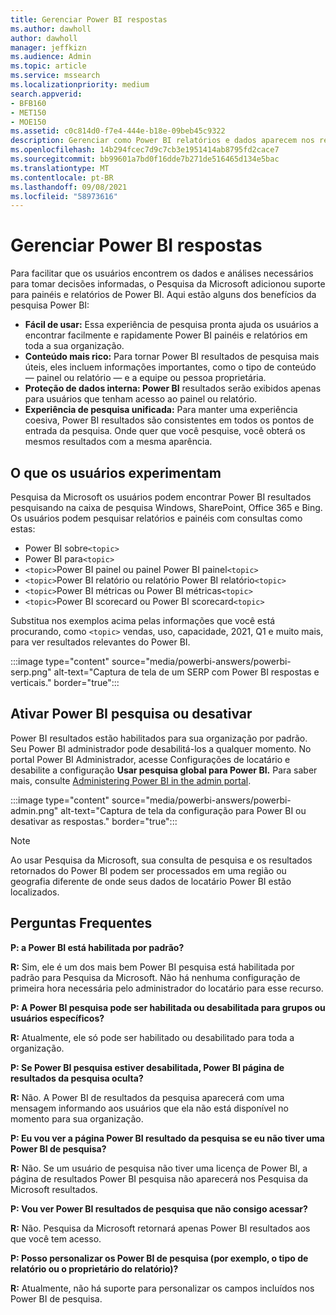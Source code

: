 ```yaml
---
title: Gerenciar Power BI respostas
ms.author: dawholl
author: dawholl
manager: jeffkizn
ms.audience: Admin
ms.topic: article
ms.service: mssearch
ms.localizationpriority: medium
search.appverid:
- BFB160
- MET150
- MOE150
ms.assetid: c0c814d0-f7e4-444e-b18e-09beb45c9322
description: Gerenciar como Power BI relatórios e dados aparecem nos resultados da pesquisa
ms.openlocfilehash: 14b294fcec7d9c7cb3e1951414ab8795fd2cace7
ms.sourcegitcommit: bb99601a7bd0f16dde7b271de516465d134e5bac
ms.translationtype: MT
ms.contentlocale: pt-BR
ms.lasthandoff: 09/08/2021
ms.locfileid: "58973616"
---
```

# <a name="manage-power-bi-answers"></a>Gerenciar Power BI respostas

Para facilitar que os usuários encontrem os dados e análises necessários para tomar decisões informadas, o Pesquisa da Microsoft adicionou suporte para painéis e relatórios de Power BI. Aqui estão alguns dos benefícios da pesquisa Power BI:

* **Fácil de usar:** Essa experiência de pesquisa pronta ajuda os usuários a encontrar facilmente e rapidamente Power BI painéis e relatórios em toda a sua organização.
* **Conteúdo mais rico:** Para tornar Power BI resultados de pesquisa mais úteis, eles incluem informações importantes, como o tipo de conteúdo — painel ou relatório — e a equipe ou pessoa proprietária.
* **Proteção de dados interna: Power BI** resultados serão exibidos apenas para usuários que tenham acesso ao painel ou relatório.
* **Experiência de pesquisa unificada:** Para manter uma experiência coesiva, Power BI resultados são consistentes em todos os pontos de entrada da pesquisa. Onde quer que você pesquise, você obterá os mesmos resultados com a mesma aparência.

## <a name="what-users-experience"></a>O que os usuários experimentam

Pesquisa da Microsoft os usuários podem encontrar Power BI resultados pesquisando na caixa de pesquisa Windows, SharePoint, Office 365 e Bing. Os usuários podem pesquisar relatórios e painéis com consultas como estas:

* Power BI sobre`<topic>`
* Power BI para`<topic>`
* `<topic>`Power BI painel ou painel Power BI painel`<topic>`
* `<topic>`Power BI relatório ou relatório Power BI relatório`<topic>`
* `<topic>`Power BI métricas ou Power BI métricas`<topic>`
* `<topic>`Power BI scorecard ou Power BI scorecard`<topic>`

Substitua nos exemplos acima pelas informações que você está procurando, como `<topic>` vendas, uso, capacidade, 2021, Q1 e muito mais, para ver resultados relevantes do Power BI.

:::image type="content" source="media/powerbi-answers/powerbi-serp.png" alt-text="Captura de tela de um SERP com Power BI respostas e verticais." border="true":::

## <a name="turn-power-bi-search-on-or-off"></a>Ativar Power BI pesquisa ou desativar

Power BI resultados estão habilitados para sua organização por padrão. Seu Power BI administrador pode desabilitá-los a qualquer momento. No portal Power BI Administrador, acesse Configurações de locatário e desabilite a configuração **Usar pesquisa global para Power BI.** Para saber mais, consulte [Administering Power BI in the admin portal](/power-bi/admin/service-admin-portal#use-global-search-for-power-bi-preview).

:::image type="content" source="media/powerbi-answers/powerbi-admin.png" alt-text="Captura de tela da configuração para Power BI ou desativar as respostas." border="true":::

> [!NOTE]
> Ao usar Pesquisa da Microsoft, sua consulta de pesquisa e os resultados retornados do Power BI podem ser processados em uma região ou geografia diferente de onde seus dados de locatário Power BI estão localizados.

## <a name="frequently-asked-questions"></a>Perguntas Frequentes

**P: a Power BI está habilitada por padrão?**

**R:** Sim, ele é um dos mais bem Power BI pesquisa está habilitada por padrão para Pesquisa da Microsoft. Não há nenhuma configuração de primeira hora necessária pelo administrador do locatário para esse recurso.

**P: A Power BI pesquisa pode ser habilitada ou desabilitada para grupos ou usuários específicos?**

**R:** Atualmente, ele só pode ser habilitado ou desabilitado para toda a organização.

**P: Se Power BI pesquisa estiver desabilitada, Power BI página de resultados da pesquisa oculta?**

**R:** Não. A Power BI de resultados da pesquisa aparecerá com uma mensagem informando aos usuários que ela não está disponível no momento para sua organização.

**P: Eu vou ver a página Power BI resultado da pesquisa se eu não tiver uma Power BI de pesquisa?**

**R:** Não. Se um usuário de pesquisa não tiver uma licença de Power BI, a página de resultados Power BI pesquisa não aparecerá nos Pesquisa da Microsoft resultados.

**P: Vou ver Power BI resultados de pesquisa que não consigo acessar?**

**R:** Não. Pesquisa da Microsoft retornará apenas Power BI resultados aos que você tem acesso.

**P: Posso personalizar os Power BI de pesquisa (por exemplo, o tipo de relatório ou o proprietário do relatório)?**

**R:** Atualmente, não há suporte para personalizar os campos incluídos nos Power BI de pesquisa.